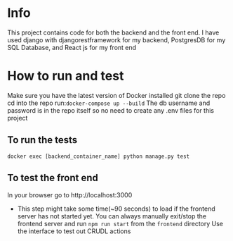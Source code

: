 # Info

This project contains code for both the backend and the front end. I have used django with djangorestframework for my backend, PostgresDB for my SQL Database, and React js for my front end

# How to run and test

Make sure you have the latest version of Docker installed
git clone the repo
cd into the repo
run:`docker-compose up --build`
The db username and password is in the repo itself so no need to create any .env files for this project

## To run the tests
`docker exec [backend_container_name] python manage.py test`

## To test the front end
In your browser go to http://localhost:3000
- This step might take some time(~90 seconds) to load if the frontend server has not started yet. You can always manually exit/stop the frontend server and run `npm run start` from the `frontend` directory
Use the interface to test out CRUDL actions
